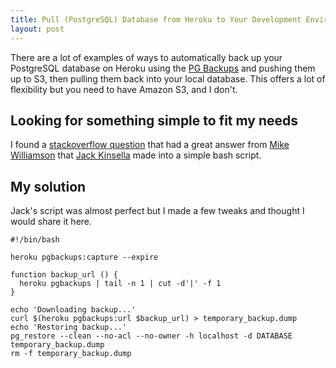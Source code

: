 ```yaml
---
title: Pull (PostgreSQL) Database from Heroku to Your Development Environment
layout: post
---
```


There are a lot of examples of ways to automatically back up your PostgreSQL database on Heroku using the [PG Backups](http://addons.heroku.com/pgbackups "A PostgreSQL backup addon") and pushing them up to S3, then pulling them back into your local database. This offers a lot of flexibility but you need to have Amazon S3, and I don't.

## Looking for something simple to fit my needs

I found a [stackoverflow question](http://stackoverflow.com/questions/5649868/is-there-a-faster-way-to-pull-production-data-from-heroku-than-taps/5675869#5675869) that had a great answer from [Mike Williamson](http://stackoverflow.com/users/130006/mike-williamson) that [Jack Kinsella](http://stackoverflow.com/users/286286/jack-kinsella) made into a simple bash script.

## My solution

Jack's script was almost perfect but I made a few tweaks and thought I would share it here.

    #!/bin/bash

    heroku pgbackups:capture --expire

    function backup_url () {
      heroku pgbackups | tail -n 1 | cut -d'|' -f 1
    }

    echo 'Downloading backup...'
    curl $(heroku pgbackups:url $backup_url) > temporary_backup.dump
    echo 'Restoring backup...'
    pg_restore --clean --no-acl --no-owner -h localhost -d DATABASE temporary_backup.dump
    rm -f temporary_backup.dump
